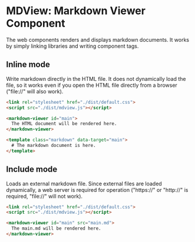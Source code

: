 # MDView: Markdown Viewer Component
The web components renders and displays markdown documents. It works by simply linking libraries and writing component tags.

## Inline mode
Write markdown directly in the HTML file. It does not dynamically load the file, so it works even if you open the HTML file directly from a browser ("file://" will also work).

```HTML
<link rel="stylesheet" href="./dist/default.css">
<script src="./dist/mdview.js"></script>

<markdown-viewer id="main">
  The HTML document will be rendered here.
</markdown-viewer>

<template class="markdown" data-target="main">
  # The markdown document is here.
</template>
```

## Include mode
Loads an external markdown file. Since external files are loaded dynamically, a web server is required for operation ("https://" or "http://" is required, "file://" will not work).

```HTML
<link rel="stylesheet" href="./dist/default.css">
<script src="./dist/mdview.js"></script>

<markdown-viewer id="main" src="main.md">
  The main.md will be rendered here.
</markdown-viewer>
```
